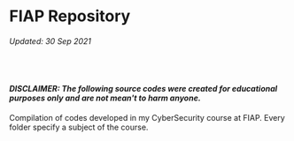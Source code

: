 # FIAP Repository
###### Updated: 30 Sep 2021
&nbsp;

#### *DISCLAIMER: The following source codes were created for educational purposes only and are not mean't to harm anyone.*

Compilation of codes developed in my CyberSecurity course at FIAP. Every folder specify a subject of the course.
